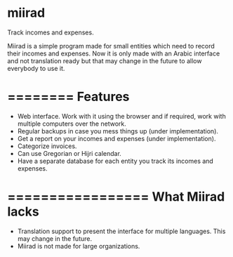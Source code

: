 # miirad
Track incomes and expenses.

Miirad is a simple program made for small entities which need to record their incomes and expenses. Now it is only made with an Arabic interface and not translation ready but that may change in the future to allow everybody to use it.

========
Features
========

- Web interface. Work with it using the browser and if required, work with multiple computers over the network.
- Regular backups in case you mess things up (under implementation).
- Get a report on your incomes and expenses (under implementation).
- Categorize invoices.
- Can use Gregorian or Hijri calendar.
- Have a separate database for each entity you track its incomes and expenses.

=================
What Miirad lacks
=================

- Translation support to present the interface for multiple languages. This may change in the future.
- Miirad is not made for large organizations.
